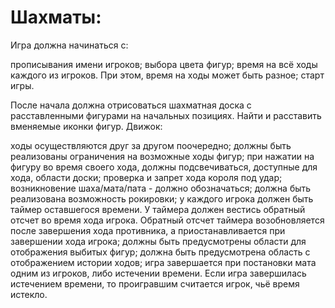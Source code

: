 # Шахматы:
Игра должна начинаться с:

прописывания имени игроков;
выбора цвета фигур;
время на всё ходы каждого из игроков. При этом, время на ходы может быть разное;
старт игры.

После начала должна отрисоваться шахматная доска с расставленными фигурами на начальных позициях.
Найти и расставить вменяемые иконки фигур.
Движок:

ходы осуществляются друг за другом поочередно;
должны быть реализованы ограничения на возможные ходы фигур;
при нажатии на фигуру во время своего хода, должны подсвечиваться, доступные для хода, области доски;
проверка и запрет хода короля под удар;
возникновение шаха/мата/пата - должно обозначаться;
должна быть реализована возможность рокировки;
у каждого игрока должен быть таймер оставшегося времени. У таймера должен вестись обратный отсчет во время хода игрока. Обратный отсчет таймера возобновляется после завершения хода противника, а приостанавливается при завершении хода игрока;
должны быть предусмотрены области для отображения выбитых фигур;
должна быть предусмотрена область с отображением истории ходов;
игра завершается при постановки мата одним из игроков, либо истечении времени. Если игра завершилась истечением времени, то проигравшим считается игрок, чьё время истекло.